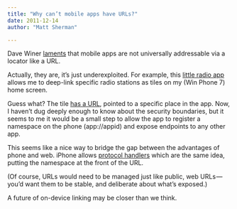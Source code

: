 ```yaml
---
title: "Why can’t mobile apps have URLs?"
date: 2011-12-14
author: "Matt Sherman"

---
```


Dave Winer [laments](http://scripting.com/stories/2011/12/13/whyAppsAreNotTheFuture.html) that mobile apps are not universally addressable via a locator like a URL.

Actually, they are, it’s just underexploited. For example, this [little radio app](http://tunein.com/mobile/windows/) allows me to deep-link specific radio stations as tiles on my (Win Phone 7) home screen.

Guess what? The tile [has a URL](http://msdn.microsoft.com/en-us/library/hh202979%28v=VS.92%29.aspx), pointed to a specific place in the app. Now, I haven’t dug deeply enough to know about the security boundaries, but it seems to me it would be a small step to allow the app to register a namespace on the phone (app://appid) and expose endpoints to any other app.

This seems like a nice way to bridge the gap between the advantages of phone and web. iPhone allows [protocol handlers](http://mobileorchard.com/apple-approved-iphone-inter-process-communication/) which are the same idea, putting the namespace at the front of the URL.

(Of course, URLs would need to be managed just like public, web URLs — you’d want them to be stable, and deliberate about what’s exposed.)

A future of on-device linking may be closer than we think.
